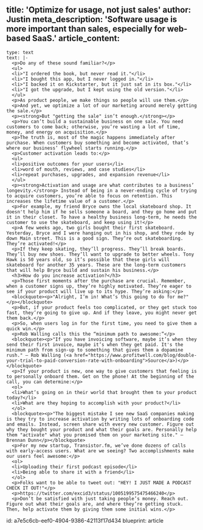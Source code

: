 title: 'Optimize for usage, not just sales'
author: Justin
meta_description: 'Software usage is more important than sales, especially for web-based SaaS.'
article_content:
  -
    type: text
    text: |-
      <p>Do any of these sound familiar?</p>
      <ul>
      <li>"I ordered the book, but never read it."</li>
      <li>"I bought this app, but I never logged in."</li>
      <li>"I backed it on Kickstarter, but it just sat in its box."</li>
      <li>"I got the upgrade, but I kept using the old version."</li>
      </ul>
      <p>As product people, we make things so people will use them.</p>
      <p>And yet, we optimize a lot of our marketing around merely getting the sale.</p>
      <p><strong>But "getting the sale" isn’t enough.</strong></p>
      <p>You can’t build a sustainable business on one sale. You need customers to come back; otherwise, you’re wasting a lot of time, money, and energy on acquisition.</p>
      <p>The truth is, most of the magic happens immediately after purchase. When customers buy something and become activated, that’s where our business’ flywheel starts running.</p>
      <p>Customer activation leads to:</p>
      <ul>
      <li>positive outcomes for your users</li>
      <li>word of mouth, reviews, and case studies</li>
      <li>repeat purchases, upgrades, and expansion revenue</li>
      </ul>
      <p><strong>Activation and usage are what contributes to a business’ longevity.</strong> Instead of being in a never-ending cycle of trying to acquire customers, you’re able to focus on retention. This increases the lifetime value of a customer.</p>
      <p>For example, my friend Bryce owns the local skateboard shop. It doesn't help him if he sells someone a board, and they go home and put it in their closet. To have a healthy business long-term, he needs the customer to use the skateboard, and keep using it!</p>
      <p>A few weeks ago, two girls bought their first skateboard. Yesterday, Bryce and I were hanging out in his shop, and they rode by down Main street. This is a good sign. They’re out skateboarding. They’re activated!</p>
      <p>If they keep skating, they’ll progress. They’ll break boards. They’ll buy new shoes. They’ll want to upgrade to better wheels. Tony Hawk is 50 years old, so it’s possible that these girls will skateboard for another 35 years. These are the long-term customers that will help Bryce build and sustain his business.</p>
      <h3>How do you increase activation?</h3>
      <p>Those first moments after the purchase are crucial. Remember, when a customer signs up, they’re highly motivated. They’re eager to see if your product will live up to its hype. They’re asking:</p>
      <blockquote><p>"Alright, I’m in! What’s this going to do for me?"</p></blockquote>
      <p>But, if your product feels too complicated, or they get stuck too fast, they’re going to give up. And if they leave, you might never get them back.</p>
      <p>So, when users log in for the first time, you need to give them a quick win.</p>
      <p>Rob Walling calls this the “minimum path to awesome:”</p>
      <blockquote><p>"If you have invoicing software, maybe it’s when they send their first invoice, maybe it’s when they get paid. It's the minimum path from sign-up to something that gives them a dopamine rush." – Rob Walling (<a href="https://www.profitwell.com/blog/double-your-trial-to-paid-conversion-rate-with-onboarding">Source</a>)</p></blockquote>
      <p>If your product is new, one way to give customers that feeling is to personally onboard them. Get on the phone! At the beginning of the call, you can determine:</p>
      <ol>
      <li>What’s going on in their world that brought them to your product today?</li>
      <li>What are they hoping to accomplish with your product?</li>
      </ol>
      <blockquote><p>"The biggest mistake I see new SaaS companies making is they try to increase activation by writing lots of onboarding code and emails. Instead, screen share with every new customer. Figure out why they bought your product and what their goals are. Personally help them "activate" what you promised them on your marketing site." – Brennan Dunn</p></blockquote>
      <p>For my new startup, Transistor.fm, we’ve done dozens of calls with early-access users. What are we seeing? Two accomplishments make our users feel awesome:</p>
      <ol>
      <li>Uploading their first podcast episode</li>
      <li>Being able to share it with a friend</li>
      </ol>
      <p>Folks want to be able to tweet out: "HEY! I JUST MADE A PODCAST CHECK IT OUT!"</p>
      <p>https://twitter.com/excid3/status/1005199575475466240</p>
      <p>Don’t be satisfied with just taking people’s money. Reach out. Figure out what their goals are, and where they’re getting stuck. Then, help activate them by giving them some initial wins.</p>
id: a7e5c6cb-eef0-4904-9386-42113f17d434
blueprint: article
